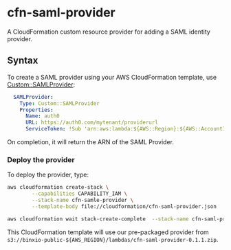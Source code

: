 # cfn-saml-provider
A CloudFormation custom resource provider for adding a SAML identity provider.  

## Syntax
To create a SAML provider using your AWS CloudFormation template, use [Custom::SAMLProvider](docs/saml-provider.md):

```yaml
  SAMLProvider:
    Type: Custom::SAMLProvider
    Properties:
      Name: auth0
      URL: https://auth0.com/mytenant/providerurl
      ServiceToken: !Sub 'arn:aws:lambda:${AWS::Region}:${AWS::AccountId}:function:cfn-saml-provider'
```

On completion, it will return the ARN of the SAML Provider.

### Deploy the provider
To deploy the provider, type:

```sh
aws cloudformation create-stack \
        --capabilities CAPABILITY_IAM \
        --stack-name cfn-samle-provider \
        --template-body file://cloudformation/cfn-saml-provider.json

aws cloudformation wait stack-create-complete  --stack-name cfn-saml-provider
```

This CloudFormation template will use our pre-packaged provider from `s3://binxio-public-${AWS_REGION}/lambdas/cfn-saml-provider-0.1.1.zip`.

